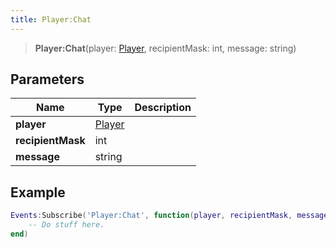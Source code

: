 ```yaml
---
title: Player:Chat
---
```


> **Player:Chat**(player: [Player](/vext/ref/server/type/player), recipientMask: int, message: string)

## Parameters

| Name | Type | Description |
| ---- | ---- | ----------- |
| **player** | [Player](/vext/ref/server/type/player) |  |
| **recipientMask** | int |  |
| **message** | string |  |

## Example

```lua
Events:Subscribe('Player:Chat', function(player, recipientMask, message)
    -- Do stuff here.
end)
```
